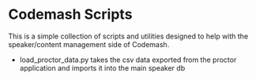 # Codemash Scripts
This is a simple collection of scripts and utilities designed to help with the speaker/content management side
of Codemash.

- load_proctor_data.py takes the csv data exported from the proctor application and imports it into the main speaker db
